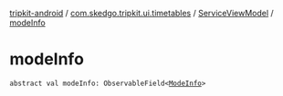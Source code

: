 [tripkit-android](../../index.md) / [com.skedgo.tripkit.ui.timetables](../index.md) / [ServiceViewModel](index.md) / [modeInfo](./mode-info.md)

# modeInfo

`abstract val modeInfo: ObservableField<`[`ModeInfo`](../../com.skedgo.tripkit.routing/-mode-info/index.md)`>`